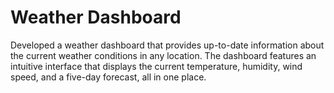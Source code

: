 # Weather Dashboard

Developed a weather dashboard that provides up-to-date information about the current weather conditions in any location. The dashboard features an intuitive interface that displays the current temperature, humidity, wind speed, and a five-day forecast, all in one place.
